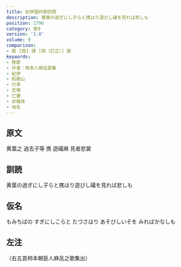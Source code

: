 ```yaml
---
title: 紀伊國作歌四首
description: 黄葉の過ぎにし子らと携はり遊びし礒を見れば悲しも
position: 1796
category: 巻9
version: '1.0'
volume: 9
comparison:
- 歌 [西] 謌 [西（訂正）] 歌
keywords:
- 挽歌
- 作者：柿本人麻呂歌集
- 紀伊
- 和歌山
- 行幸
- 恋情
- 亡妻
- 非略体
- 地名
---
```


## 原文

黄葉之 過去子等 携 遊礒麻 見者悲裳

## 訓読

黄葉の過ぎにし子らと携はり遊びし礒を見れば悲しも

## 仮名

もみちばの すぎにしこらと たづさはり あそびしいそを みればかなしも

## 左注

（右五首柿本朝臣人麻呂之歌集出）
